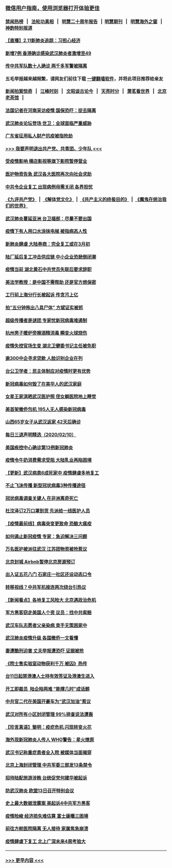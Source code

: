 ### [微信用户指南，使用浏览器打开体验更佳](https://github.com/gfw-breaker/banned-news1/blob/master/indexes/wechat-guide.md?t=0)
#### [禁闻热榜](热点新闻.md?t=0)  &nbsp;&nbsp;|&nbsp;&nbsp; [法轮功真相](https://github.com/gfw-breaker/truth/blob/master/README.md?t=0) &nbsp;&nbsp;|&nbsp;&nbsp; [明慧二十周年报告](https://github.com/gfw-breaker/mh-reports/blob/master/README.md?t=0) &nbsp;&nbsp;|&nbsp;&nbsp;[明慧期刊](https://github.com/gfw-breaker/mh-qikan) &nbsp;&nbsp;|&nbsp;&nbsp; [明慧海外之窗](https://github.com/gfw-breaker/mh-news/blob/master/README.md?t=0) &nbsp;&nbsp;|&nbsp;&nbsp; [神韵特别报道](https://github.com/gfw-breaker/mh-news/blob/master/shenyun.md?t=0)
#### [【直播】2.11新肺炎追踪：习担心经济](../pages/nsc413/n11861169.md?t=02112222) 
#### [新增7例 香港确诊感染武汉肺炎者激增至49](../pages/nsc413/n11861098.md?t=02112222) 
#### [传中共军队数十人确诊 两千多军警被隔离](../pages/nsc413/n11860992.md?t=02112222) 
#### 五毛举报越来越频繁，请网友们前往下载 [一键翻墙软件](https://github.com/gfw-breaker/ssr-accounts)，并将此项目推荐给亲友
#### [新闻拍案惊奇](https://github.com/gfw-breaker/banned-news1/blob/master/pages/link4.md) &nbsp;&nbsp;|&nbsp;&nbsp; [江峰时刻](https://github.com/gfw-breaker/banned-news1/blob/master/pages/link4.md) &nbsp;&nbsp;|&nbsp;&nbsp; [文昭谈古论今](https://github.com/gfw-breaker/banned-news1/blob/master/pages/link4.md) &nbsp;&nbsp;|&nbsp;&nbsp; [天亮时分](https://github.com/gfw-breaker/banned-news1/blob/master/pages/link4.md) &nbsp;&nbsp;|&nbsp;&nbsp; [萧茗看世界](https://github.com/gfw-breaker/banned-news1/blob/master/pages/link4.md) &nbsp;&nbsp;|&nbsp;&nbsp; [北京老茶馆](https://github.com/gfw-breaker/banned-news1/blob/master/pages/link4.md) &nbsp;&nbsp;|&nbsp;&nbsp; 
#### [法国记者在河南采访疫情 国保恐吓：捉去隔离](../pages/nsc413/n11860742.md?t=02112222) 
#### [武汉肺炎论坛登场 世卫：全球面临严重威胁](../pages/nsc413/n11860999.md?t=02112222) 
#### [广东省征用私人财产抗疫被指抢劫](../pages/nsc413/n11860913.md?t=02112222) 
#### [>>> 我要声明退出共产党、共青团、少年队 <<<](https://github.com/begood0513/goodnews/blob/master/quit/letter.md) 
#### [受疫情影响 横店影视等旗下影院暂停营业](../pages/nsc413/n11860921.md?t=02112222) 
#### [医护物资告急 武汉各大医院再次向社会求助](../pages/nsc413/n11860729.md?t=02112222) 
#### [中共令企业复工 出现病例毋需关闭 各界担忧](../pages/nsc413/n11860563.md?t=02112222) 
#### [《九评共产党》](https://github.com/begood0513/9ping.md/blob/master/README.md) &nbsp;|&nbsp; [《解体党文化》](../../../../jtdwh.md/blob/master/README.md)  &nbsp;|&nbsp; [《共产主义的终极目的》](../../../../gczydzjmd.md/blob/master/README.md) &nbsp;|&nbsp; [《魔鬼在统治我们的世界》](../../../../mgztzwmdsj.md/blob/master/README.md) 
#### [武汉肺炎蔓延亚洲 台卫福部：尽量不要出国](../pages/nsc413/n11860586.md?t=02112222) 
#### [疫情下有人用口水涂抹电梯 被指病态人性](../pages/nsc413/n11860618.md?t=02112222) 
#### [新肺炎肆虐 大陆券商：完全复工或在3月初](../pages/nsc413/n11860445.md?t=02112222) 
#### [陆厂延后复工冲击供应链 中小企业恐掀倒闭潮](../pages/nsc413/n11859772.md?t=02112222) 
#### [疫情当前 湖北黄石中共党员失联后要求辞职](../pages/nsc413/n11860118.md?t=02112222) 
#### [美法学教授：是中国不需帮助 还是官方想保密](../pages/nsc413/n11859492.md?t=02112222) 
#### [工行前上海分行长被起诉 传贪污上亿](../pages/nsc413/n11860139.md?t=02112222) 
#### [拍“五分钟拖出八具尸体” 方斌证实被抓](../pages/nsc413/n11860090.md?t=02112222) 
#### [超级传播者是谜团 专家忧新冠病毒难遏制](../pages/nsc413/n11859686.md?t=02112222) 
#### [杭州男子暖炉旁擦酒精消毒 瞬变火球烧伤](../pages/nsc413/n11860071.md?t=02112222) 
#### [疫情失控官场生变 湖北卫健委书记主任被免职](../pages/nsc413/n11859848.md?t=02112222) 
#### [逾300中企寻求贷款 人脸识别企业在列](../pages/nsc413/n11860100.md?t=02112222) 
#### [台公卫学者：民主体制应对疫情时更有优势](../pages/nsc413/n11860023.md?t=02112222) 
#### [新冠病毒如何毁了在美华人的武汉家庭](../pages/nsc413/n11859524.md?t=02112222) 
#### [女星王家淇晒武汉医护照 侄女躺医院地上睡觉](../pages/nsc413/n11859756.md?t=02112222) 
#### [美首架撤侨包机 195人无人感染新冠病毒](../pages/nsc413/n11859908.md?t=02112222) 
#### [山西65岁女子从武汉返家 42天后确诊](../pages/nsc413/n11859912.md?t=02112222) 
#### [每日三退声明精选（2020/02/10）](../pages/nsc413/n11860031.md?t=02112222) 
#### [美国疾控中心确诊第13例新冠肺炎](../pages/nsc413/n11859966.md?t=02112222) 
#### [疫情令牛奶消费需求受阻 大陆乳业再陷困境](../pages/nsc413/n11859859.md?t=02112222) 
#### [【更新】武汉病患6成死家中 疫情肆虐多地复工](../pages/nsc413/n11801312.md?t=02112222) 
#### [不止飞沫传播 新型冠状病毒3种传播途径](../pages/nsc413/n11859060.md?t=02112222) 
#### [冠状病毒调查关键人 在非洲离奇死亡](../pages/nsc413/n11859798.md?t=02112222) 
#### [杜汶泽订2万口罩到货 先派给一线医护人员](../pages/nsc413/n11859214.md?t=02112222) 
#### [【疫情最前线】病毒突变更致命 恐酿大瘟疫](../pages/nsc413/n11859604.md?t=02112222) 
#### [如何遏止新冠疫情 专家：急迫解决三问题](../pages/nsc413/n11859685.md?t=02112222) 
#### [万名医护被派往武汉 江苏团物资被抢惹议](../pages/nsc413/n11859585.md?t=02112222) 
#### [北京封城 Airbnb暂停北京房源预订](../pages/nsc413/n11859659.md?t=02112222) 
#### [出入证五花八门 石家庄一社区还设动态口令](../pages/nsc413/n11859510.md?t=02112222) 
#### [转移视线？中共军机接连两次绕台引热议](../pages/nsc413/n11859346.md?t=02112222) 
#### [【新闻看点】各地复工风险大 北京遇政治危机](../pages/nsc413/n11859164.md?t=02112222) 
#### [军方黑客窃走美国人个资 议员：找中共索赔](../pages/nsc413/n11859371.md?t=02112222) 
#### [武汉车队志愿者父亲染病 束手无策困家中](../pages/nsc413/n11859117.md?t=02112222) 
#### [武汉肺炎疫情升级 各国撤侨一文看懂](../pages/nsc413/n11859313.md?t=02112222) 
#### [妻遭酷刑迫害 丈夫举报遭恐吓 证据被抢](../pages/nsc413/n11858478.md?t=02112222) 
#### [《院士售实验室动物获利千万 被囚》热传](../pages/nsc413/n11859316.md?t=02112222) 
#### [台11日起禁港澳人士持有效签证及港澳生进入](../pages/nsc413/n11858423.md?t=02112222) 
#### [开工即裁员  陆企陷两难 “能撑几时”成话题](../pages/nsc413/n11859127.md?t=02112222) 
#### [中共官二代在美国开豪车为“武汉加油”惹议](../pages/nsc413/n11859039.md?t=02112222) 
#### [武汉对所有小区封闭管理 99%排查说法遭轰](../pages/nsc413/n11859264.md?t=02112222) 
#### [【珍言真语】黎明：疫症危机 闪现转变火花](../pages/nsc413/n11859199.md?t=02112222) 
#### [海外现新冠肺炎人传人 WHO警告：星火燎原](../pages/nsc413/n11859252.md?t=02112222) 
#### [武汉书记称重症患者全入院 被媒体当面揭穿](../pages/nsc413/n11859218.md?t=02112222) 
#### [北京上海封闭管理 中共军委三部发13条禁令](../pages/nsc413/n11859098.md?t=02112222) 
#### [招待陆配旅游涉贿 台统促党何建华被起诉](../pages/nsc413/n11858696.md?t=02112222) 
#### [防武汉肺炎 欧盟13日召开特别会议](../pages/nsc413/n11859088.md?t=02112222) 
#### [史上最大数据泄露案 美起诉4中共军方黑客](../pages/nsc413/n11859115.md?t=02112222) 
#### [疫情险峻 经济损失难估算 富士康曝三困境](../pages/nsc413/n11859120.md?t=02112222) 
#### [前往方舱医院隔离 无人接待 家属焦急崩溃](../pages/nsc413/n11859068.md?t=02112222) 
#### [疫情肆虐下复工 北上广深未来4周考验大](../pages/nsc413/n11859066.md?t=02112222) 

----
#### [ >>> 更早内容 <<< ](../indexes/nsc413-earlier.md)
